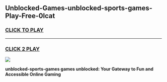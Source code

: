 
## Unblocked-Games-unblocked-sports-games-Play-Free-0lcat
<h3>
<a href="https://premium76.site?title=unblocked-sports-games&ref=19M">CLICK TO PLAY</a></h3>
<hr>

<h3>
<a href="https://premium76.site?title=unblocked-sports-games&ref=19M">CLICK 2 PLAY</a>
  
</h3>

<a href="https://premium76.site?title=unblocked-sports-games&ref=19M"><img src="https://clearcache.store/games.png"></a>


**unblocked-sports-games games unblocked: Your Gateway to Fun and Accessible Online Gaming**
